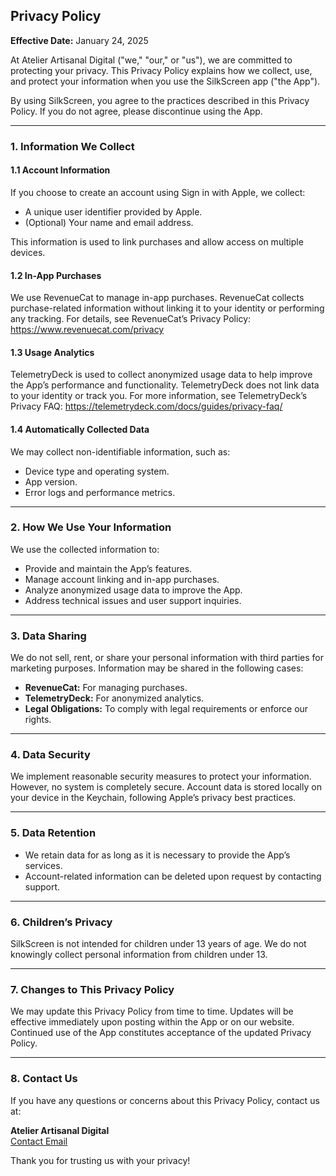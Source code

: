 ## Privacy Policy

**Effective Date:** January 24, 2025

At Atelier Artisanal Digital ("we," "our," or "us"), we are committed to protecting your privacy. This Privacy Policy explains how we collect, use, and protect your information when you use the SilkScreen app ("the App").

By using SilkScreen, you agree to the practices described in this Privacy Policy. If you do not agree, please discontinue using the App.

---

### 1. Information We Collect

#### 1.1 Account Information
If you choose to create an account using Sign in with Apple, we collect:
- A unique user identifier provided by Apple.
- (Optional) Your name and email address.

This information is used to link purchases and allow access on multiple devices.

#### 1.2 In-App Purchases
We use RevenueCat to manage in-app purchases. RevenueCat collects purchase-related information without linking it to your identity or performing any tracking. For details, see RevenueCat’s Privacy Policy: https://www.revenuecat.com/privacy

#### 1.3 Usage Analytics
TelemetryDeck is used to collect anonymized usage data to help improve the App’s performance and functionality. TelemetryDeck does not link data to your identity or track you. For more information, see TelemetryDeck’s Privacy FAQ: https://telemetrydeck.com/docs/guides/privacy-faq/

#### 1.4 Automatically Collected Data
We may collect non-identifiable information, such as:
- Device type and operating system.
- App version.
- Error logs and performance metrics.

---

### 2. How We Use Your Information

We use the collected information to:
- Provide and maintain the App’s features.
- Manage account linking and in-app purchases.
- Analyze anonymized usage data to improve the App.
- Address technical issues and user support inquiries.

---

### 3. Data Sharing

We do not sell, rent, or share your personal information with third parties for marketing purposes. Information may be shared in the following cases:
- **RevenueCat:** For managing purchases.
- **TelemetryDeck:** For anonymized analytics.
- **Legal Obligations:** To comply with legal requirements or enforce our rights.

---

### 4. Data Security

We implement reasonable security measures to protect your information. However, no system is completely secure. Account data is stored locally on your device in the Keychain, following Apple’s privacy best practices.

---

### 5. Data Retention

- We retain data for as long as it is necessary to provide the App’s services.
- Account-related information can be deleted upon request by contacting support.

---

### 6. Children’s Privacy

SilkScreen is not intended for children under 13 years of age. We do not knowingly collect personal information from children under 13.

---

### 7. Changes to This Privacy Policy

We may update this Privacy Policy from time to time. Updates will be effective immediately upon posting within the App or on our website. Continued use of the App constitutes acceptance of the updated Privacy Policy.

---

### 8. Contact Us

If you have any questions or concerns about this Privacy Policy, contact us at:

**Atelier Artisanal Digital**  
[Contact Email](mailto:silkscreenapp@diprofio.net)

Thank you for trusting us with your privacy!
